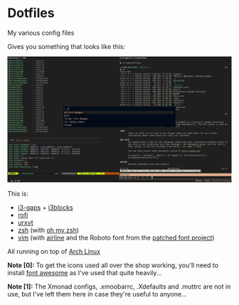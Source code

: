 # Dotfiles
My various config files

Gives you something that looks like this:

![Screenshot of setup](https://raw.githubusercontent.com/huntlyc/dotfiles/master/screenshot.jpg)


This is:
* [i3-gaps](https://github.com/Airblader/i3) + [i3blocks](https://github.com/vivien/i3blocks)
* [rofi](https://davedavenport.github.io/rofi/)
* [urxvt](http://software.schmorp.de/pkg/rxvt-unicode.html)
* [zsh](http://www.zsh.org/) (with [oh my zsh](https://github.com/robbyrussell/oh-my-zsh))
* [vim](http://www.vim.org/) (with [airline](https://github.com/vim-airline/vim-airline) and the Roboto font from the [patched font project](https://github.com/powerline/fonts))

All running on top of [Arch Linux](https://www.archlinux.org/)

**Note [0]:** To get the icons used all over the shop working, you'll need to install [font awesome](http://fontawesome.io/) as I've used that quite heavily...

**Note [1]:** The Xmonad configs, .xmoobarrc, .Xdefaults and .muttrc are not in use, but I've left them here in case they're useful to anyone...
